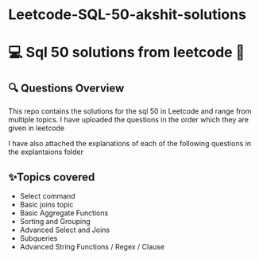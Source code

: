 # Leetcode-SQL-50-akshit-solutions

<h1>💻 Sql 50 solutions from leetcode 🚀</h1>
<section>
  <h2> 🔍 Questions Overview</h2>
  <p> This repo contains the solutions for the sql 50 in Leetcode and range from multiple topics. I have uploaded the questions in the order which they are given in leetcode</p>
  <p> I have also attached the explanations of each of the following questions in the explantaions folder  </p>
</section>
<section>
  <h2> ✨Topics covered </h2>
  <ul>
  <li>Select command</li>
  <li>Basic joins topic</li>
  <li>Basic Aggregate Functions</li>
  <li>Sorting and Grouping</li>
  <li>Advanced Select and Joins</li>
  <li>Subqueries</li>
  <li>Advanced String Functions / Regex / Clause</li>
  </ul>
</section>
